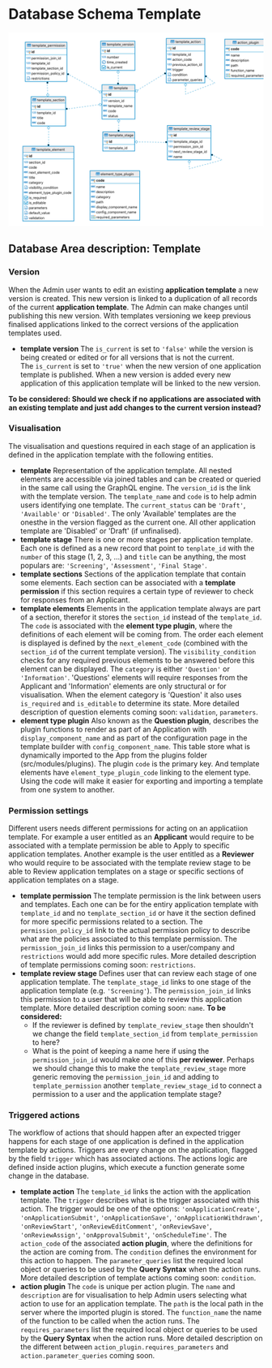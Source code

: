 # Database Schema Template

![Database Schema](images/database-schema-template.png)

## Database Area description: Template

### Version
When the Admin user wants to edit an existing **application template** a new version is created. This new version is linked to a duplication of all records of the current **application template**. The Admin can make changes until publishing this new version.
With templates versioning we keep previous finalised applications linked to the correct versions of the application templates used. 

* **template version**
The `is_current` is set to `'false'` while the version is being created or edited or for all versions that is not the current.  
The `is_current` is set to `'true'` when the new version of one application template is published. 
When a new version is added every new application of this application template will be linked to the new version.

**To be considered: Should we check if no applications are associated with an existing template and just add changes to the current version instead?**

### Visualisation
The visualisation and questions required in each stage of an application is defined in the application template with the following entities. 
* **template**
Representation of the application template. All nested elements are accessible via joined tables and can be created or queried in the same call using the GraphQL engine.
The `version_id` is the link with the template version.
The `template_name` and `code` is to help admin users identifying one template.
The `current_status` can be `'Draft'`, `'Available'` or `'Disabled'`. The only 'Available' templates are the onesthe in the version flagged as the current one. All other application template are 'Disabled' or 'Draft' (if unfinalised).
* **template stage**
There is one or more stages per application template. Each one is defined as a new record that point to `tenplate_id` with the `number` of this stage (1, 2, 3, ...) and `title` can be anything, the most populars are: `'Screening'`, `'Assessment'`, `'Final Stage'`.
* **template sections**
Sections of the application template that contain some elements. Each section can be associated with a **template permission** if this section requires a certain type of reviewer to check for responses from an Applicant.
* **template elements**
Elements in the application template always are part of a section, therefor it stores the `section_id` instead of the `template_id`.
The `code` is associated with the **element type plugin**, where the definitions of each element will be coming from.
The order each element is displayed is defined by the `next_element_code` (combined with the `section_id` of the current template version).
The `visibility_condition` checks for any required previous elements to be answered before this element can be displayed. 
The `category` is either `'Question'` or `'Information'`. 
'Questions' elements will require responses from the Applicant and 'Information' elements are only structural or for visualisation. 
When the element category is 'Question' it also uses `is_required` and `is_editable` to determine its state. 
More detailed description of question elements coming soon: `validation`, `parameters`. 
* **element type plugin** 
Also known as the **Question plugin**, describes the plugin functions to render as part of an Application with `display_component_name` and as part of the configuration page in the template builder with `config_component_name`. 
This table store what is dynamically imported to the App from the plugins folder (src/modules/plugins). The plugin `code` is the primary key. And template elements have `element_type_plugin_code` linking to the element type. Using the code will make it easier for exporting and importing a template from one system to another.

### Permission settings
Different users needs different permissions for acting on an applicatiion template. For example a user entitled as an **Applicant** would require to be associated with a template permission be able to Apply to specific application templates. Another example is the user entitled as a **Reviewer** who would require to be associated with the template review stage to be able to Review application templates on a stage or specific sections of application templates on a stage.
* **template permission**
The template permission is the link between users and templates. Each one can be for the entiry application template with `template_id` and no `template_section_id` or have it the section defined for more specific permissions related to a section.
The `permission_policy_id` link to the actual permission policy to describe what are the policies associated to this template permission.
The `permission_join_id` links this permission to a user/company and `restrictions` would add more specific rules.
More detailed description of template permissions coming soon: `restrictions`.
* **template review stage**
Defines user that can review each stage of one application template.
The `template_stage_id` links to one stage of the application template (e.g. `'Screening'`).
The `permission_join_id` links this permission to a user that will be able to review this application template.
More detailed description coming soon: `name`.
**To be considered:**
  * If the reviewer is defined by `template_review_stage` then shouldn't we change the field `template_section_id` from `template_permission` to here?
  * What is the point of keeping a name here if using the `permission_join_id` would make one of this **per reviewer**. Perhaps we should change this to make the `template_review_stage` more generic removing the `permission_join_id` and adding to `template_permission` another `template_review_stage_id` to connect a permission to a user and the application template stage?

### Triggered actions
The workflow of actions that should happen after an expected trigger happens for each stage of one application is defined in the application template by actions. Triggers are every change on the application, flagged by the field `trigger` which has associated actions.
The actions logic are defined inside action plugins, which execute a function generate some change in the database.

* **template action**
The `template_id` links the action with the application template. 
The `trigger` describes what is the trigger associated with this action. The trigger would be one of the options: `'onApplicationCreate'`, `'onApplicationSubmit'`, `'onApplicationSave'`, `'onApplicationWithdrawn'`, `'onReviewStart'`, `'onReviewEditComment'`, `'onReviewSave'`, `'onReviewAssign'`, `'onApprovalSubmit'`, `'onScheduleTime'`.
The `action_code` of the associated **action plugin**, where the definitions for the action are coming from. 
The `condition` defines the environment for this action to happen.
The `parameter_queries` list the required local object or queries to be used by the **Query Syntax** when the action runs.
More detailed description of template actions coming soon: `condition`.
* **action plugin**
The `code` is unique per action plugin.
The `name` and `description` are for visualisation to help Admin users selecting what action to use for an application template.
The `path` is the local path in the server where the imported plugin is stored.
The `function_name` the name of the function to be called when the action runs.
The `requires_parameters` list the required local object or queries to be used by the **Query Syntax** when the action runs.
More detailed description on the different between `action_plugin.requires_parameters` and `action.parameter_queries` coming soon.